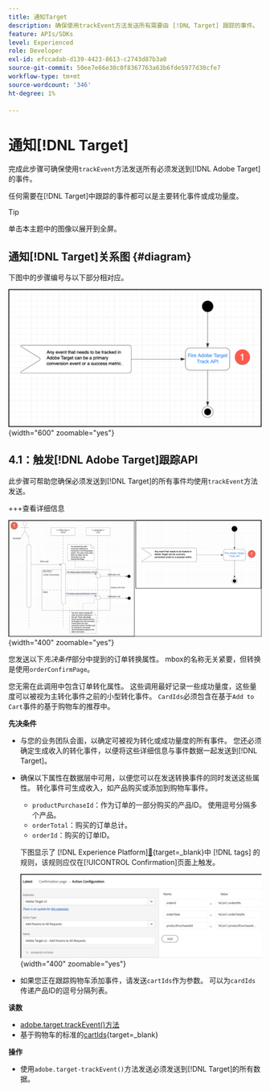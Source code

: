```yaml
---
title: 通知Target
description: 确保使用trackEvent方法发送所有需要由 [!DNL Target] 跟踪的事件。
feature: APIs/SDKs
level: Experienced
role: Developer
exl-id: efccadab-d139-4423-8613-c2743d87b3a0
source-git-commit: 50ee7e66e30c0f8367763a63b6fde5977d30cfe7
workflow-type: tm+mt
source-wordcount: '346'
ht-degree: 1%

---
```


# 通知[!DNL Target]

完成此步骤可确保使用`trackEvent`方法发送所有必须发送到[!DNL Adobe Target]的事件。

任何需要在[!DNL Target]中跟踪的事件都可以是主要转化事件或成功量度。

>[!TIP]
>
>单击本主题中的图像以展开到全屏。

## 通知[!DNL Target]关系图 {#diagram}

下图中的步骤编号与以下部分相对应。

![通知目标关系图](/help/dev/patterns/recs-atjs/assets/diagram-notify-target.png){width="600" zoomable="yes"}

## 4.1：触发[!DNL Adobe Target]跟踪API

此步骤可帮助您确保必须发送到[!DNL Target]的所有事件均使用`trackEvent`方法发送。

+++查看详细信息

![触发Adobe Target跟踪API关系图](/help/dev/patterns/recs-atjs/assets/fire-adobe-target-track-api-diagram-combined.png){width="400" zoomable="yes"}

您发送以下&#x200B;*先决条件*&#x200B;部分中提到的订单转换属性。 mbox的名称无关紧要，但转换是使用`orderConfirmPage`。

您无需在此调用中包含订单转化属性。 这些调用最好记录一些成功量度，这些量度可以被视为主转化事件之前的小型转化事件。 `CardIds`必须包含在基于`Add to Cart`事件的基于购物车的推荐中。

**先决条件**

* 与您的业务团队会面，以确定可被视为转化或成功量度的所有事件。 您还必须确定生成收入的转化事件，以便将这些详细信息与事件数据一起发送到[!DNL Target]。
* 确保以下属性在数据层中可用，以便您可以在发送转换事件的同时发送这些属性。 转化事件可生成收入，如产品购买或添加到购物车事件。

   * `productPurchaseId`：作为订单的一部分购买的产品ID。 使用逗号分隔多个产品。
   * `orderTotal`：购买的订单总计。
   * `orderId`：购买的订单ID。

  下图显示了 [!DNL Experience Platform][&#128279;](https://experienceleague.adobe.com/docs/tags.html?lang=zh-Hans){target=_blank}中 [!DNL tags] 的规则，该规则应仅在[!UICONTROL Confirmation]页面上触发。

  ![操作配置页面](/help/dev/patterns/recs-atjs/assets/action-configuration.png){width="400" zoomable="yes"}

* 如果您正在跟踪购物车添加事件，请发送`cartIds`作为参数。 可以为`cardIds`传递产品ID的逗号分隔列表。

**读数**

* [adobe.target.trackEvent()方法](/help/dev/implement/client-side/atjs/atjs-functions/adobe-target-trackevent.md)
* 基于购物车的标准的[cartIds](https://experienceleague.adobe.com/docs/target/using/recommendations/criteria/base-the-recommendation-on-a-recommendation-key.html?lang=zh-Hans#cart-based){target=_blank}

**操作**

* 使用`adobe.target-trackEvent()`方法发送必须发送到[!DNL Target]的所有数据。
